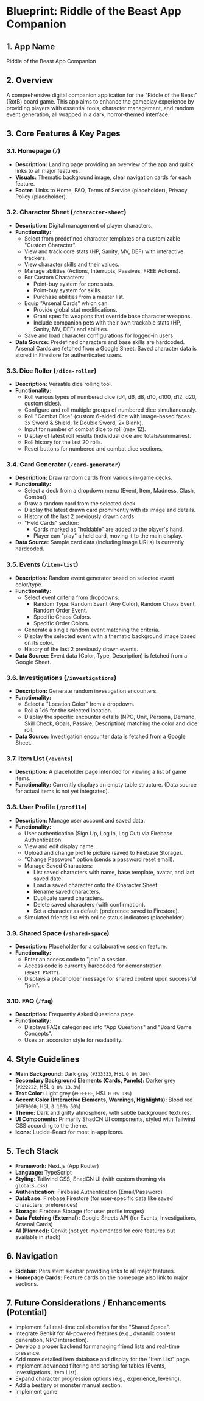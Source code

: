 
# Blueprint: Riddle of the Beast App Companion

## 1. App Name
Riddle of the Beast App Companion

## 2. Overview
A comprehensive digital companion application for the "Riddle of the Beast" (RotB) board game. This app aims to enhance the gameplay experience by providing players with essential tools, character management, and random event generation, all wrapped in a dark, horror-themed interface.

## 3. Core Features & Key Pages

### 3.1. Homepage (`/`)
- **Description:** Landing page providing an overview of the app and quick links to all major features.
- **Visuals:** Thematic background image, clear navigation cards for each feature.
- **Footer:** Links to Home, FAQ, Terms of Service (placeholder), Privacy Policy (placeholder).

### 3.2. Character Sheet (`/character-sheet`)
- **Description:** Digital management of player characters.
- **Functionality:**
    - Select from predefined character templates or a customizable "Custom Character".
    - View and track core stats (HP, Sanity, MV, DEF) with interactive trackers.
    - View character skills and their values.
    - Manage abilities (Actions, Interrupts, Passives, FREE Actions).
    - For Custom Characters:
        - Point-buy system for core stats.
        - Point-buy system for skills.
        - Purchase abilities from a master list.
    - Equip "Arsenal Cards" which can:
        - Provide global stat modifications.
        - Grant specific weapons that override base character weapons.
        - Include companion pets with their own trackable stats (HP, Sanity, MV, DEF) and abilities.
    - Save and load character configurations for logged-in users.
- **Data Source:** Predefined characters and base skills are hardcoded. Arsenal Cards are fetched from a Google Sheet. Saved character data is stored in Firestore for authenticated users.

### 3.3. Dice Roller (`/dice-roller`)
- **Description:** Versatile dice rolling tool.
- **Functionality:**
    - Roll various types of numbered dice (d4, d6, d8, d10, d100, d12, d20, custom sides).
    - Configure and roll multiple groups of numbered dice simultaneously.
    - Roll "Combat Dice" (custom 6-sided dice with image-based faces: 3x Sword & Shield, 1x Double Sword, 2x Blank).
    - Input for number of combat dice to roll (max 12).
    - Display of latest roll results (individual dice and totals/summaries).
    - Roll history for the last 20 rolls.
    - Reset buttons for numbered and combat dice sections.

### 3.4. Card Generator (`/card-generator`)
- **Description:** Draw random cards from various in-game decks.
- **Functionality:**
    - Select a deck from a dropdown menu (Event, Item, Madness, Clash, Combat).
    - Draw a random card from the selected deck.
    - Display the latest drawn card prominently with its image and details.
    - History of the last 2 previously drawn cards.
    - "Held Cards" section:
        - Cards marked as "holdable" are added to the player's hand.
        - Player can "play" a held card, moving it to the main display.
- **Data Source:** Sample card data (including image URLs) is currently hardcoded.

### 3.5. Events (`/item-list`)
- **Description:** Random event generator based on selected event color/type.
- **Functionality:**
    - Select event criteria from dropdowns:
        - Random Type: Random Event (Any Color), Random Chaos Event, Random Order Event.
        - Specific Chaos Colors.
        - Specific Order Colors.
    - Generate a single random event matching the criteria.
    - Display the selected event with a thematic background image based on its color.
    - History of the last 2 previously drawn events.
- **Data Source:** Event data (Color, Type, Description) is fetched from a Google Sheet.

### 3.6. Investigations (`/investigations`)
- **Description:** Generate random investigation encounters.
- **Functionality:**
    - Select a "Location Color" from a dropdown.
    - Roll a 1d6 for the selected location.
    - Display the specific encounter details (NPC, Unit, Persona, Demand, Skill Check, Goals, Passive, Description) matching the color and dice roll.
- **Data Source:** Investigation encounter data is fetched from a Google Sheet.

### 3.7. Item List (`/events`)
- **Description:** A placeholder page intended for viewing a list of game items.
- **Functionality:** Currently displays an empty table structure. (Data source for actual items is not yet integrated).

### 3.8. User Profile (`/profile`)
- **Description:** Manage user account and saved data.
- **Functionality:**
    - User authentication (Sign Up, Log In, Log Out) via Firebase Authentication.
    - View and edit display name.
    - Upload and change profile picture (saved to Firebase Storage).
    - "Change Password" option (sends a password reset email).
    - Manage Saved Characters:
        - List saved characters with name, base template, avatar, and last saved date.
        - Load a saved character onto the Character Sheet.
        - Rename saved characters.
        - Duplicate saved characters.
        - Delete saved characters (with confirmation).
        - Set a character as default (preference saved to Firestore).
    - Simulated friends list with online status indicators (placeholder).

### 3.9. Shared Space (`/shared-space`)
- **Description:** Placeholder for a collaborative session feature.
- **Functionality:**
    - Enter an access code to "join" a session.
    - Access code is currently hardcoded for demonstration (`BEAST_PARTY`).
    - Displays a placeholder message for shared content upon successful "join".

### 3.10. FAQ (`/faq`)
- **Description:** Frequently Asked Questions page.
- **Functionality:**
    - Displays FAQs categorized into "App Questions" and "Board Game Concepts".
    - Uses an accordion style for readability.

## 4. Style Guidelines
- **Main Background:** Dark grey (`#333333`, HSL `0 0% 20%`)
- **Secondary Background Elements (Cards, Panels):** Darker grey (`#222222`, HSL `0 0% 13.3%`)
- **Text Color:** Light grey (`#EEEEEE`, HSL `0 0% 93%`)
- **Accent Color (Interactive Elements, Warnings, Highlights):** Blood red (`#FF0000`, HSL `0 100% 50%`)
- **Theme:** Dark and gritty atmosphere, with subtle background textures.
- **UI Components:** Primarily ShadCN UI components, styled with Tailwind CSS according to the theme.
- **Icons:** Lucide-React for most in-app icons.

## 5. Tech Stack
- **Framework:** Next.js (App Router)
- **Language:** TypeScript
- **Styling:** Tailwind CSS, ShadCN UI (with custom theming via `globals.css`)
- **Authentication:** Firebase Authentication (Email/Password)
- **Database:** Firebase Firestore (for user-specific data like saved characters, preferences)
- **Storage:** Firebase Storage (for user profile images)
- **Data Fetching (External):** Google Sheets API (for Events, Investigations, Arsenal Cards)
- **AI (Planned):** Genkit (not yet implemented for core features but available in stack)

## 6. Navigation
- **Sidebar:** Persistent sidebar providing links to all major features.
- **Homepage Cards:** Feature cards on the homepage also link to major sections.

## 7. Future Considerations / Enhancements (Potential)
- Implement full real-time collaboration for the "Shared Space".
- Integrate Genkit for AI-powered features (e.g., dynamic content generation, NPC interaction).
- Develop a proper backend for managing friend lists and real-time presence.
- Add more detailed item database and display for the "Item List" page.
- Implement advanced filtering and sorting for tables (Events, Investigations, Item List).
- Expand character progression options (e.g., experience, leveling).
- Add a bestiary or monster manual section.
- Implement game